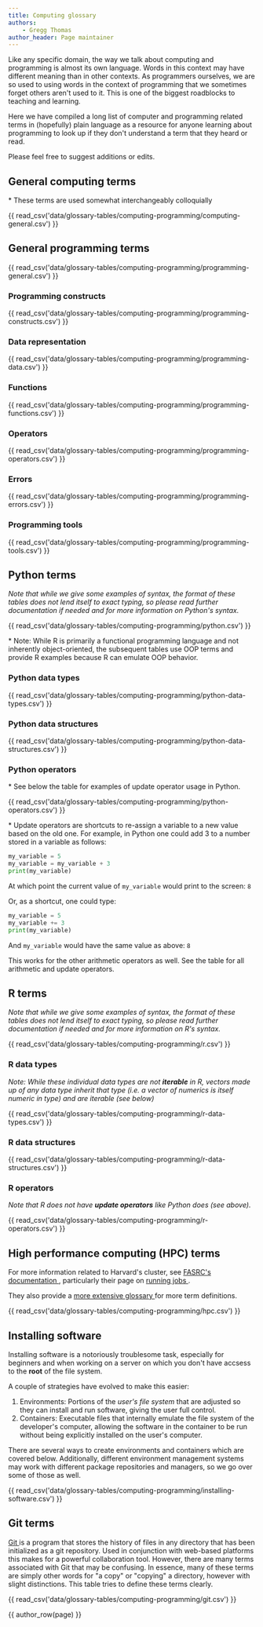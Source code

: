```yaml
---
title: Computing glossary
authors:
    - Gregg Thomas
author_header: Page maintainer
---
```


Like any specific domain, the way we talk about computing and programming is almost its own language. Words in this context may have different meaning than in other contexts. 
As programmers ourselves, we are so used to using words in the context of programming that we sometimes forget others aren't used to it. This is one of the biggest roadblocks
to teaching and learning.

Here we have compiled a long list of computer and programming related terms in (hopefully) plain language as a resource for anyone learning about programming to look up if they
don't understand a term that they heard or read.

Please feel free to suggest additions or edits.

## General computing terms

\* These terms are used somewhat interchangeably colloquially

{{ read_csv('data/glossary-tables/computing-programming/computing-general.csv') }}

## General programming terms

{{ read_csv('data/glossary-tables/computing-programming/programming-general.csv') }} 

### Programming constructs

{{ read_csv('data/glossary-tables/computing-programming/programming-constructs.csv') }} 

### Data representation

{{ read_csv('data/glossary-tables/computing-programming/programming-data.csv') }} 

### Functions

{{ read_csv('data/glossary-tables/computing-programming/programming-functions.csv') }} 

### Operators

{{ read_csv('data/glossary-tables/computing-programming/programming-operators.csv') }} 

### Errors

{{ read_csv('data/glossary-tables/computing-programming/programming-errors.csv') }} 

### Programming tools

{{ read_csv('data/glossary-tables/computing-programming/programming-tools.csv') }} 

## Python terms

*Note that while we give some examples of syntax, the format of these tables does not lend itself to exact typing, so please read further documentation if needed and for more information on Python's syntax.* 

{{ read_csv('data/glossary-tables/computing-programming/python.csv') }}

\* Note: While R is primarily a functional programming language and not inherently object-oriented, the subsequent tables use OOP terms and provide R examples because R can emulate OOP behavior.

### Python data types

{{ read_csv('data/glossary-tables/computing-programming/python-data-types.csv') }}

### Python data structures

{{ read_csv('data/glossary-tables/computing-programming/python-data-structures.csv') }}

### Python operators

\* See below the table for examples of update operator usage in Python. 

{{ read_csv('data/glossary-tables/computing-programming/python-operators.csv') }}

\* Update operators are shortcuts to re-assign a variable to a new value based on the old one. For example, in Python one could add 3 to a number stored in a variable as follows:

```python
my_variable = 5
my_variable = my_variable + 3
print(my_variable)
```

At which point the current value of `my_variable` would print to the screen: `8`

Or, as a shortcut, one could type:

```python
my_variable = 5
my_variable += 3
print(my_variable)
```

And `my_variable` would have the same value as above: `8`

This works for the other arithmetic operators as well. See the table for all arithmetic and update operators. 

## R terms

*Note that while we give some examples of syntax, the format of these tables does not lend itself to exact typing, so please read further documentation if needed and for more information on R's syntax.*

{{ read_csv('data/glossary-tables/computing-programming/r.csv') }}

### R data types

*Note: While these individual data types are not **iterable** in R, vectors made up of any data type inherit that type (*i.e.* a vector of numerics is itself numeric in type) and are iterable (see below)*

{{ read_csv('data/glossary-tables/computing-programming/r-data-types.csv') }}

### R data structures

{{ read_csv('data/glossary-tables/computing-programming/r-data-structures.csv') }}

### R operators  

*Note that R does not have **update operators** like Python does (see above).*

{{ read_csv('data/glossary-tables/computing-programming/r-operators.csv') }}

## High performance computing (HPC) terms

For more information related to Harvard's cluster, see <a href="https://docs.rc.fas.harvard.edu/" target="_blank">FASRC's documentation <span class="icon-external"></span></a>, 
particularly their page on <a href="https://docs.rc.fas.harvard.edu/kb/running-jobs/" target="_blank">running jobs <span class="icon-external"></span></a>.

They also provide a <a href="https://docs.rc.fas.harvard.edu/kb/glossary/" target="_blank">more extensive glossary <span class="icon-external"></span></a> for more term definitions.

{{ read_csv('data/glossary-tables/computing-programming/hpc.csv') }}   

## Installing software

Installing software is a notoriously troublesome task, especially for beginners and when working on a server on which you don't have accsess to the **root** of the file system.

A couple of strategies have evolved to make this easier:

1. Environments: Portions of the *user's file system* that are adjusted so they can install and run software, giving the user full control.
2. Containers: Executable files that internally emulate the file system of the developer's computer, allowing the software in the container to be run without being explicitly installed on the user's computer.

There are several ways to create environments and containers which are covered below. Additionally, different environment management systems may work with different package repositories and managers, so we go over some of those as well.

{{ read_csv('data/glossary-tables/computing-programming/installing-software.csv') }}  

## Git terms  

<a href="https://git-scm.com/" target="_blank">Git <span class="icon-external"></span></a> is a program that stores the history of files in any directory that has been initialized as a git repository. Used in conjunction with web-based platforms this makes for a powerful collaboration tool.
However, there are many terms associated with Git that may be confusing. In essence, many of these terms are simply other words for "a copy" or "copying" a directory, however with slight distinctions.
This table tries to define these terms clearly.

{{ read_csv('data/glossary-tables/computing-programming/git.csv') }}

{{ author_row(page) }}